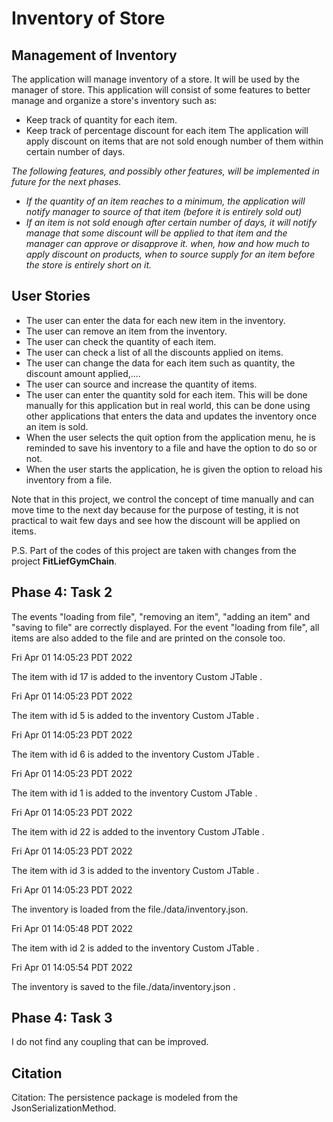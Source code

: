 # Inventory of Store

## Management of Inventory

The application will manage inventory of a store. It will be used by the manager of store. This application will consist of some features to better manage and organize a store's inventory such as:

- Keep track of quantity for each item.
- Keep track of percentage discount for each item The application will apply discount on items that are not sold enough number of them within certain number of days.

<em>The following features, and possibly other features, will be implemented in future for the next phases.  
- If the quantity of an item reaches to a minimum, the application will notify manager to source of that item (before it is entirely sold out)   
- If an item is not sold enough after certain number of days, it will notify manage that some discount will be applied to that item and the manager can approve or disapprove it.
 when, how and how much to apply discount on products, when to source supply for an item before the store is entirely short on it.</em>

## User Stories

- The user can enter the data for each new item in the inventory.
- The user can remove an item from the inventory.
- The user can check the quantity of each item.
- The user can check a list of all the discounts applied on items.
- The user can change the data for each item such as quantity, the discount amount applied,....
- The user can source and increase the quantity of items.
- The user can enter the quantity sold for each item. This will be done manually for this application but in real world, this can be done using other applications that enters the data and updates the inventory once an item is sold.
- When the user selects the quit option from the application menu, he is reminded to save his inventory to a file and have the option to do so or not.
- When the user starts the application, he is given the option to reload his inventory from a file.

Note that in this project, we control the concept of time manually and can move time to the next day because for the purpose of testing, it is not practical to wait few days and see how the discount will be applied on items.

P.S. Part of the codes of this project are taken with changes from the project **FitLiefGymChain**.

## Phase 4: Task 2

The events "loading from file", "removing an item", "adding an item" and "saving to file" are correctly displayed. For the event "loading from file", all items are also added to the file and are printed on the console too.

Fri Apr 01 14:05:23 PDT 2022 

The item with id 17 is added to the inventory Custom JTable .

Fri Apr 01 14:05:23 PDT 2022

The item with id 5 is added to the inventory Custom JTable .

Fri Apr 01 14:05:23 PDT 2022

The item with id 6 is added to the inventory Custom JTable .

Fri Apr 01 14:05:23 PDT 2022

The item with id 1 is added to the inventory Custom JTable .

Fri Apr 01 14:05:23 PDT 2022

The item with id 22 is added to the inventory Custom JTable .

Fri Apr 01 14:05:23 PDT 2022

The item with id 3 is added to the inventory Custom JTable .

Fri Apr 01 14:05:23 PDT 2022

The inventory is loaded from the file./data/inventory.json.

Fri Apr 01 14:05:48 PDT 2022

The item with id 2 is added to the inventory Custom JTable .

Fri Apr 01 14:05:54 PDT 2022

The inventory is saved to the file./data/inventory.json . 

##  Phase 4: Task 3

I do not find any coupling that can be improved.

## Citation

Citation: The persistence package is modeled from the JsonSerializationMethod.
